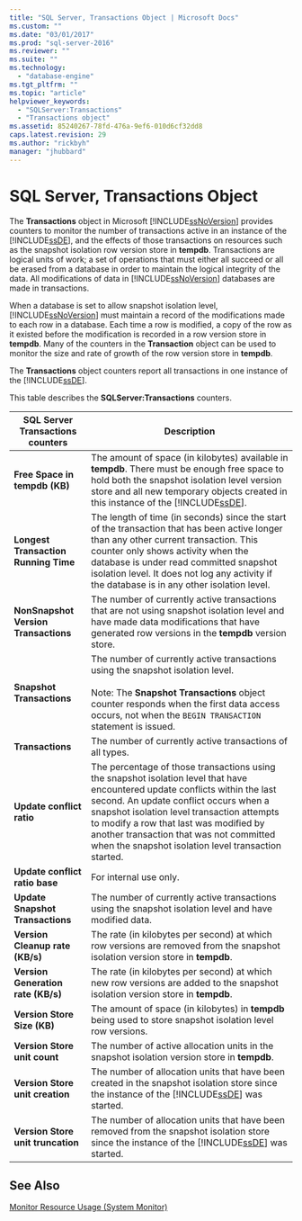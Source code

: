```yaml
---
title: "SQL Server, Transactions Object | Microsoft Docs"
ms.custom: ""
ms.date: "03/01/2017"
ms.prod: "sql-server-2016"
ms.reviewer: ""
ms.suite: ""
ms.technology: 
  - "database-engine"
ms.tgt_pltfrm: ""
ms.topic: "article"
helpviewer_keywords: 
  - "SQLServer:Transactions"
  - "Transactions object"
ms.assetid: 85240267-78fd-476a-9ef6-010d6cf32dd8
caps.latest.revision: 29
ms.author: "rickbyh"
manager: "jhubbard"
---
```

# SQL Server, Transactions Object
  The **Transactions** object in Microsoft [!INCLUDE[ssNoVersion](../../../advanced-analytics/r-services/includes/ssnoversion-md.md)] provides counters to monitor the number of transactions active in an instance of the [!INCLUDE[ssDE](../../../analysis-services/instances/install/windows/includes/ssde-md.md)], and the effects of those transactions on resources such as the snapshot isolation row version store in **tempdb**. Transactions are logical units of work; a set of operations that must either all succeed or all be erased from a database in order to maintain the logical integrity of the data. All modifications of data in [!INCLUDE[ssNoVersion](../../../advanced-analytics/r-services/includes/ssnoversion-md.md)] databases are made in transactions.  
  
 When a database is set to allow snapshot isolation level, [!INCLUDE[ssNoVersion](../../../advanced-analytics/r-services/includes/ssnoversion-md.md)] must maintain a record of the modifications made to each row in a database. Each time a row is modified, a copy of the row as it existed before the modification is recorded in a row version store in **tempdb**. Many of the counters in the **Transaction** object can be used to monitor the size and rate of growth of the row version store in **tempdb**.  
  
 The **Transactions** object counters report all transactions in one instance of the [!INCLUDE[ssDE](../../../analysis-services/instances/install/windows/includes/ssde-md.md)].  
  
 This table describes the **SQLServer:Transactions** counters.  
  
|SQL Server Transactions counters|Description|  
|--------------------------------------|-----------------|  
|**Free Space in tempdb (KB)**|The amount of space (in kilobytes) available in **tempdb**. There must be enough free space to hold both the snapshot isolation level version store and all new temporary objects created in this instance of the [!INCLUDE[ssDE](../../../analysis-services/instances/install/windows/includes/ssde-md.md)].|  
|**Longest Transaction Running Time**|The length of time (in seconds) since the start of the transaction that has been active longer than any other current transaction. This counter only shows activity when the database is under read committed snapshot isolation level. It does not log any activity if the database is in any other isolation level.|  
|**NonSnapshot Version Transactions**|The number of currently active transactions that are not using snapshot isolation level and have made data modifications that have generated row versions in the **tempdb** version store.|  
|**Snapshot Transactions**|The number of currently active transactions using the snapshot isolation level.<br /><br /> Note: The **Snapshot Transactions** object counter responds when the first data access occurs, not when the `BEGIN TRANSACTION` statement is issued.|  
|**Transactions**|The number of currently active transactions of all types.|  
|**Update conflict ratio**|The percentage of those transactions using the snapshot isolation level that have encountered update conflicts within the last second. An update conflict occurs when a snapshot isolation level transaction attempts to modify a row that last was modified by another transaction that was not committed when the snapshot isolation level transaction started.|  
|**Update conflict ratio base**|For internal use only.|
|**Update Snapshot Transactions**|The number of currently active transactions using the snapshot isolation level and have modified data.|  
|**Version Cleanup rate (KB/s)**|The rate (in kilobytes per second) at which row versions are removed from the snapshot isolation version store in **tempdb**.|  
|**Version Generation rate (KB/s)**|The rate (in kilobytes per second) at which new row versions are added to the snapshot isolation version store in **tempdb**.|  
|**Version Store Size (KB)**|The amount of space (in kilobytes) in **tempdb** being used to store snapshot isolation level row versions.|  
|**Version Store unit count**|The number of active allocation units in the snapshot isolation version store in **tempdb**.|  
|**Version Store unit creation**|The number of allocation units that have been created in the snapshot isolation store since the instance of the [!INCLUDE[ssDE](../../../analysis-services/instances/install/windows/includes/ssde-md.md)] was started.|  
|**Version Store unit truncation**|The number of allocation units that have been removed from the snapshot isolation store since the instance of the [!INCLUDE[ssDE](../../../analysis-services/instances/install/windows/includes/ssde-md.md)] was started.|  
  
## See Also  
 [Monitor Resource Usage &#40;System Monitor&#41;](../../../relational-databases/monitor/performance-monitor/monitor-resource-usage-system-monitor.md)  
  
  